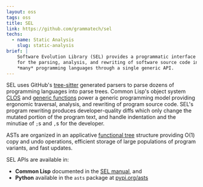 ```yaml
---
layout: oss
tags: oss
title: SEL
link: https://github.com/grammatech/sel
techs:
  - name: Static Analysis
    slug: static-analysis
brief: |
    Software Evolution Library (SEL) provides a programmatic interface
    for the parsing, analysis, and rewriting of software source code in
    *many* programming languages through a single generic API.
---
```


SEL uses GitHub's [tree-sitter][] generated parsers to parse dozens of
programming languages into parse trees.  Common Lisp's object system
[CLOS][] and [generic functions][] power a generic programming model
providing ergonomic traversal, analysis, and rewriting of program
source code.  SEL's program rewriting produces developer-quality diffs
which only change the mutated portion of the program text, and handle
indentation and the minutiae of `;`s and `,`s for the developer.

ASTs are organized in an applicative [functional tree][] structure
providing O(1) copy and undo operations, efficient storage of large
populations of program variants, and fast updates.

SEL APIs are available in:
- **Common Lisp** documented in the [SEL manual][], and
- **Python** available in the `asts` package at [pypi.org/asts][]


[tree-sitter]: https://tree-sitter.github.io/tree-sitter/
[CLOS]: https://lispcookbook.github.io/cl-cookbook/clos.html
[generic functions]: https://gigamonkeys.com/book/object-reorientation-generic-functions.html
[functional tree]: https://github.com/grammatech/functional-trees
[SEL manual]: https://grammatech.github.io/sel
[pypi.org/asts]: https://pypi.org/project/asts/
